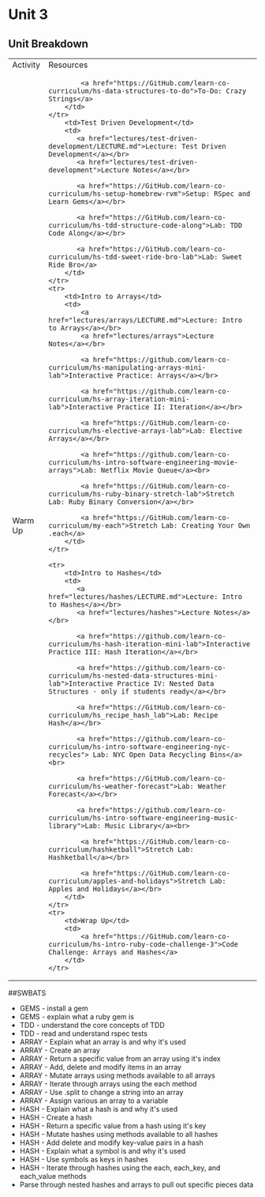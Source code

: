 # Unit 3

## Unit Breakdown

<table>
    <tr>
        <td>Activity</td>
        <td>Resources</td>
    </tr>
    <tr>
        <td>Warm Up</td>
        <td>

            <a href="https://GitHub.com/learn-co-curriculum/hs-data-structures-to-do">To-Do: Crazy Strings</a>
        </td>
    </tr>
        <td>Test Driven Development</td>
        <td>
           <a href="lectures/test-driven-development/LECTURE.md">Lecture: Test Driven Development</a></br>
           <a href="lectures/test-driven-development">Lecture Notes</a></br>
           
           <a href="https://GitHub.com/learn-co-curriculum/hs-setup-homebrew-rvm">Setup: RSpec and Learn Gems</a></br>

           <a href="https://GitHub.com/learn-co-curriculum/hs-tdd-structure-code-along">Lab: TDD Code Along</a></br>
           
           <a href="https://GitHub.com/learn-co-curriculum/hs-tdd-sweet-ride-bro-lab">Lab: Sweet Ride Bro</a>
        </td>
    </tr>
    <tr>
        <td>Intro to Arrays</td>
        <td>
        	<a href="lectures/arrays/LECTURE.md">Lecture: Intro to Arrays</a></br>
            <a href="lectures/arrays">Lecture Notes</a></br>
        	
        	<a href="https://github.com/learn-co-curriculum/hs-manipulating-arrays-mini-lab">Interactive Practice: Arrays</a></br>
        	
        	<a href="https://github.com/learn-co-curriculum/hs-array-iteration-mini-lab">Interactive Practice II: Iteration</a></br>
        	
        	<a href="https://GitHub.com/learn-co-curriculum/hs-elective-arrays-lab">Lab: Elective Arrays</a></br>

            <a href="https://github.com/learn-co-curriculum/hs-intro-software-engineering-movie-arrays">Lab: Netflix Movie Queue</a><br>

            <a href="https://GitHub.com/learn-co-curriculum/hs-ruby-binary-stretch-lab">Stretch Lab: Ruby Binary Conversion</a></br>

            <a href="https://GitHub.com/learn-co-curriculum/my-each">Stretch Lab: Creating Your Own .each</a>
        </td>
    </tr>

    <tr>
        <td>Intro to Hashes</td>
        <td>
           <a href="lectures/hashes/LECTURE.md">Lecture: Intro to Hashes</a></br>
           <a href="lectures/hashes">Lecture Notes</a></br>

           <a href="https://github.com/learn-co-curriculum/hs-hash-iteration-mini-lab">Interactive Practice III: Hash Iteration</a></br>

           <a href="https://github.com/learn-co-curriculum/hs-nested-data-structures-mini-lab">Interactive Practice IV: Nested Data Structures - only if students ready</a></br>
           
           <a href="https://GitHub.com/learn-co-curriculum/hs_recipe_hash_lab">Lab: Recipe Hash</a></br>

           <a href="https://github.com/learn-co-curriculum/hs-intro-software-engineering-nyc-recycles"> Lab: NYC Open Data Recycling Bins</a><br>
           
           <a href="https://GitHub.com/learn-co-curriculum/hs-weather-forecast">Lab: Weather Forecast</a></br>

           <a href="https://github.com/learn-co-curriculum/hs-intro-software-engineering-music-library">Lab: Music Library</a><br>

            <a href="https://GitHub.com/learn-co-curriculum/hashketball">Stretch Lab: Hashketball</a></br>

            <a href="https://GitHub.com/learn-co-curriculum/apples-and-holidays">Stretch Lab: Apples and Holidays</a></br>
        </td>
    </tr>
    <tr>
        <td>Wrap Up</td>
        <td>
            <a href="https://GitHub.com/learn-co-curriculum/hs-intro-ruby-code-challenge-3">Code Challenge: Arrays and Hashes</a>
        </td>
    </tr>
</table>

##SWBATS
+ GEMS - install a gem
+ GEMS - explain what a ruby gem is
+ TDD - understand the core concepts of TDD
+ TDD - read and understand rspec tests
+ ARRAY - Explain what an array is and why it's used
+ ARRAY - Create an array
+ ARRAY - Return a specific value from an array using it's index
+ ARRAY - Add, delete and modify items in an array
+ ARRAY - Mutate arrays using methods available to all arrays
+ ARRAY - Iterate through arrays using the each method
+ ARRAY - Use .split to change a string into an array
+ ARRAY - Assign various an array to a variable
+ HASH - Explain what a hash is and why it's used
+ HASH - Create a hash
+ HASH - Return a specific value from a hash using it's key
+ HASH - Mutate hashes using methods available to all hashes
+ HASH - Add delete and modify key-value pairs in a hash
+ HASH - Explain what a symbol is and why it's used
+ HASH - Use symbols as keys in hashes
+ HASH - Iterate through hashes using the each, each_key, and each_value methods
+ Parse through nested hashes and arrays to pull out specific pieces data
